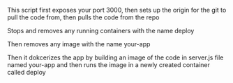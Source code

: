 This script first exposes your port 3000, then sets up the origin for the git to pull the code from, then pulls the code from the repo 

Stops and removes any running containers with the name deploy

Then removes any image with the name your-app

Then it dokcerizes the app by building an image of the code in server.js file named your-app and then runs the image in a newly created container called deploy
